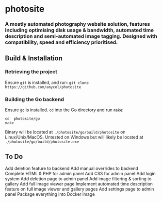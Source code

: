 
# photosite
### A mostly automated photography website solution, features including optimising disk usage & bandwidth, automated time description and semi-automated image tagging. Designed with compatibility, speed and efficiency prioritised. 
## Build & Installation
### Retrieving the project
Ensure `git` is installed, and run:
`git clone https://github.com/amycol/photosite`
### Building the Go backend
Ensure `go` is installed.
`cd` into the Go directory and run `make`:
```shell
cd  photosite/go
make
```
Binary will be located at `./photosite/go/build/photosite` on Linux/Unix/MacOS. Untested on Windows but will likely be located at `./photosite/go/build/photosite.exe`


## To Do
Add deletion feature to backend 
Add manual overrides to backend
Complete HTML & PHP for admin panel
Add CSS for admin panel 
Add login system
Add deletion page to admin panel
Add image filtering & sorting to gallery
Add full image viewer page 
Implement automated time description feature on full image viewer and gallery pages
Add settings page to admin panel
Package everything into Docker image